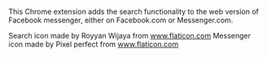 This Chrome extension adds the search functionality to the web version of Facebook messenger, either on Facebook.com or Messenger.com.

Search icon made by Royyan Wijaya from www.flaticon.com
Messenger icon made by Pixel perfect from www.flaticon.com
